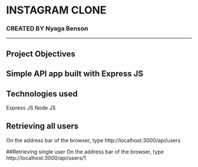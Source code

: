 # INSTAGRAM CLONE
### CREATED BY  Nyaga Benson

----------------------------------------------------------------------

## Project Objectives
Simple API app built with Express JS
----------------------------------------------------------------------

## Technologies used
Express JS
Node JS

## Retrieving all users
On the address bar of the browser, type http://localhost:3000/api/users

##Retrieving single user
On the address bar of the browser, type http://localhost:3000/api/users/1
